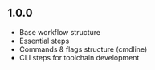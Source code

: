 ## 1.0.0

- Base workflow structure
- Essential steps
- Commands & flags structure (cmdline)
- CLI steps for toolchain development
